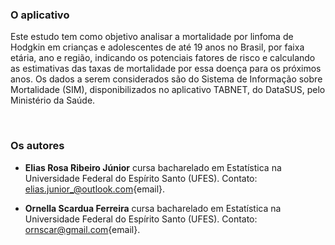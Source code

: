 ### O aplicativo

Este estudo tem como objetivo analisar a mortalidade por linfoma de Hodgkin em crianças e adolescentes de até 19 anos no Brasil, por faixa etária, ano e região, indicando os potenciais fatores de risco e calculando as estimativas das taxas de mortalidade por essa doença para os próximos anos. Os dados a serem considerados são do Sistema de Informação sobre Mortalidade (SIM), disponibilizados no aplicativo TABNET, do DataSUS, pelo Ministério da Saúde.

<br>

### Os autores

-   **Elias Rosa Ribeiro Júnior** cursa bacharelado em Estatística na Universidade Federal do Espírito Santo (UFES). Contato: [elias.junior_@outlook.com](mailto:elias.junior_@outlook.com){email}.

-   **Ornella Scardua Ferreira** cursa bacharelado em Estatística na Universidade Federal do Espírito Santo (UFES). Contato: [ornscar@gmail.com](mailto:ornscar@gmail.com){email}.
